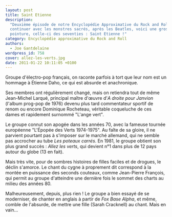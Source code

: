 ```yaml
---
layout: post
title: Saint Etienne
description:
  "Deuxième épisode de notre Encyclopédie Approximative du Rock and Roll. Pour
  continuer avec les monstres sacrés, après les Beatles, voici une grosse
  pointure, celle-ci des seventies : Saint Etienne !"
category: Encyclopédie approximative du Rock and Roll
authors:
  - Joe Gantdelaine
wordpress_id: 758
cover: allez-les-verts.jpg
date: 2011-01-22 10:11:05 +0100
---
```


Groupe d'électro-pop français, on raconte parfois à tort que leur nom est un
hommage à Étienne Daho, ce qui est absurde et anachronique.

Ses membres ont régulièrement changé, mais on retiendra tout de même Jean-Michel
Larqué, principal maître d'œuvre d'_A droite pour Janvion_ (l'album prog-pop
de 1976) devenu plus tard commentateur sportif de renom ou encore Dominique
Rocheteau, véritable coqueluche de ces dames et rapidement surnommé "L'ange
vert".

Le groupe connut son apogée dans les années 70, avec la fameuse tournée
européenne "L'Épopée des Verts 1974-1975". Au faîte de sa gloire, il ne parvient
pourtant pas à s'imposer sur le marché allemand, qui ne semble pas accrocher au
tube _Les poteaux carrés_. En 1981, le groupe obtient son plus grand succès :
_Allez les verts_, qui devient n°1 dans plus de 12 pays autour du globe (13 en
fait).

Mais très vite, pour de sombres histoires de filles faciles et de drogues, le
déclin s'amorce. Le chant du cygne à proprement dit correspond à la montée en
puissance des seconds couteaux, comme Jean-Pierre François, qui permit au groupe
d'atteindre une dernière fois le sommet des charts au milieu des années 80.

Malheureusement, depuis, plus rien ! Le groupe a bien essayé de se moderniser,
de chanter en anglais à partir de _Fox Base Alpha_, et même, comble de
l'absurde, de mettre une fille (Sarah Cracknell) au chant. Mais en vain…
